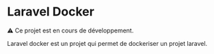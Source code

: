 # Laravel Docker

:warning: Ce projet est en cours de développement.

Laravel docker est un projet qui permet de dockeriser un projet laravel.